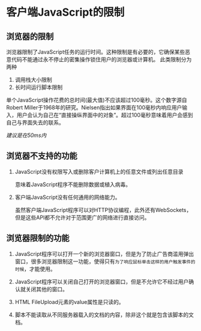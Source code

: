 # 客户端JavaScript的限制

## 浏览器的限制

浏览器限制了JavaScript任务的运行时间。这种限制是有必要的，它确保某些恶意代码不能通过永不停止的密集操作锁住用户的浏览器或计算机。 
此类限制分为两种

1. 调用栈大小限制
2. 长时间运行脚本限制

单个JavaScript操作花费的总时间(最大值)不应该超过100毫秒。这个数字源自Robert Miller于1968年的研究。Nielsen指出如果界面在100毫秒内响应用户输入，用户会认为自己在“直接操纵界面中的对象”。超过100毫秒意味着用户会感到自己与界面失去的联系。

*建议是在50ms内*

## 浏览器不支持的功能

1. JavaScript没有权限写入或删除客户计算机上的任意文件或列出任意目录

    意味着JavaScript程序不能删除数据或植入病毒。

2. 客户端JavaScript没有任何通用的网络能力。

    虽然客户端JavaScript程序可以对HTTP协议编程，此外还有WebSockets，但是这些API都不允许对于范围更广的网络进行直接访问。

## 浏览器限制的功能

1. JavaScript程序可以打开一个新的浏览器窗口，但是为了防止广告商滥用弹出窗口，很多浏览器限制这一功能，使得只有`为了响应鼠标单击这样的用户触发事件的时候`，才能使用。

2. JavaScript程序可以关闭自己打开的浏览器窗口，但是不允许它不经过用户确认就关闭其他的窗口。

3. HTML FileUpload元素的value属性是只读的。

4. 脚本不能读取从不同服务器载入的文档的内容，除非这个就是包含该脚本的文档。

